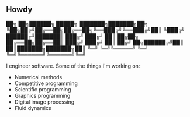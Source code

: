 ## Howdy
██╗  ██╗██████╗  █████╗ ███████╗███████╗██╗
╚██╗██╔╝██╔══██╗██╔══██╗╚══███╔╝╚══███╔╝██║
 ╚███╔╝ ██████╔╝███████║  ███╔╝   ███╔╝ ██║
 ██╔██╗ ██╔══██╗██╔══██║ ███╔╝   ███╔╝  ██║
██╔╝ ██╗██████╔╝██║  ██║███████╗███████╗██║
╚═╝  ╚═╝╚═════╝ ╚═╝  ╚═╝╚══════╝╚══════╝╚═╝

I engineer software. Some of the things I'm working on:

- Numerical methods
- Competitive programming
- Scientific programming
- Graphics programming
- Digital image processing
- Fluid dynamics

<!--
**alexbazzi/alexbazzi** is a ✨ _special_ ✨ repository because its `README.md` (this file) appears on your GitHub profile.

Here are some ideas to get you started:

- 🔭 I’m currently working on ...
- 🌱 I’m currently learning ...
- 👯 I’m looking to collaborate on ...
- 🤔 I’m looking for help with ...
- 💬 Ask me about ...
- 📫 How to reach me: ...
- 😄 Pronouns: ...
- ⚡ Fun fact: ...
-->
